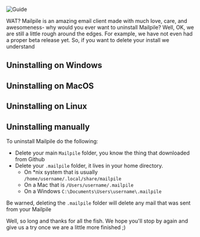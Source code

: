 ![Guide](https://github.com/pagekite/Mailpile/wiki/images/page-guide.png)

WAT? Mailpile is an amazing email client made with much love, care, and awesomeness- why would you ever want to uninstall Mailpile? Well, OK, we are still a little rough around the edges. For example, we have not even had a proper beta release yet. So, if you want to delete your install we understand

## Uninstalling on Windows


## Uninstalling on MacOS


## Uninstalling on Linux


## Uninstalling manually

To uninstall Mailpile do the following:

* Delete your main `Mailpile` folder, you know the thing that downloaded from Github
* Delete your `.mailpile` folder, it lives in your home directory.
    * On *nix system that is usually `/home/username/.local/share/mailpile`
    * On a Mac that is `/Users/username/.mailpile`
    * On a Windows `C:\Documents\Users\username\.mailpile`

Be warned, deleting the `.mailpile` folder will delete any mail that was sent from your Mailpile

Well, so long and thanks for all the fish. We hope you'll stop by again and give us a try once we are a little more finished ;)